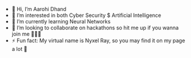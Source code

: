 - 👋 Hi, I’m Aarohi Dhand
- 👀 I’m interested in both Cyber Security $ Artificial Intelligence 
- 🌱 I’m currently learning Neural Networks
- 💞️ I’m looking to collaborate on hackathons so hit me up if you wanna join me 🕵🏿‍♀️
- ⚡ Fun fact: My virtual name is Nyxel Ray, so you may find it on my page a lot 👾

<!---
aarohidhand/aarohidhand is a ✨ special ✨ repository because its `README.md` (this file) appears on your GitHub profile.
You can click the Preview link to take a look at your changes.
--->
